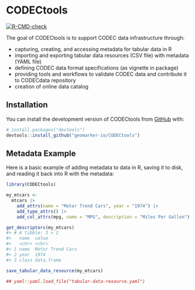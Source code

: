 
<!-- README.md is generated from README.Rmd. Please edit that file -->

# CODECtools

<!-- badges: start -->

[![R-CMD-check](https://github.com/geomarker-io/CODECtools/actions/workflows/R-CMD-check.yaml/badge.svg)](https://github.com/geomarker-io/CODECtools/actions/workflows/R-CMD-check.yaml)
<!-- badges: end -->

The goal of CODECtools is to support CODEC data infrastructure through:

-   capturing, creating, and accessing metadata for tabular data in R
-   importing and exporting tabular data resources (CSV file) with
    metadata (YAML file)
-   defining CODEC data format specifications (as vignette in package)
-   providing tools and workflows to validate CODEC data and contribute
    it to CODECdata repository
-   creation of online data catalog

## Installation

You can install the development version of CODECtools from
[GitHub](https://github.com/) with:

``` r
# install.packages("devtools")
devtools::install_github("geomarker-io/CODECtools")
```

## Metadata Example

Here is a basic example of adding metadata to data in R, saving it to
disk, and reading it back into R with the metadata:

``` r
library(CODECtools)

my_mtcars <-
  mtcars |>
    add_attrs(name = "Motor Trend Cars", year = "1974") |>
    add_type_attrs() |>
    add_col_attrs(mpg, name = "MPG", description = "Miles Per Gallon")

get_descriptors(my_mtcars)
#> # A tibble: 3 × 2
#>   name  value           
#>   <chr> <chr>           
#> 1 name  Motor Trend Cars
#> 2 year  1974            
#> 3 class data.frame

save_tabular_data_resource(my_mtcars)

## yaml::yaml.load_file("tabular-data-resource.yaml")
```
